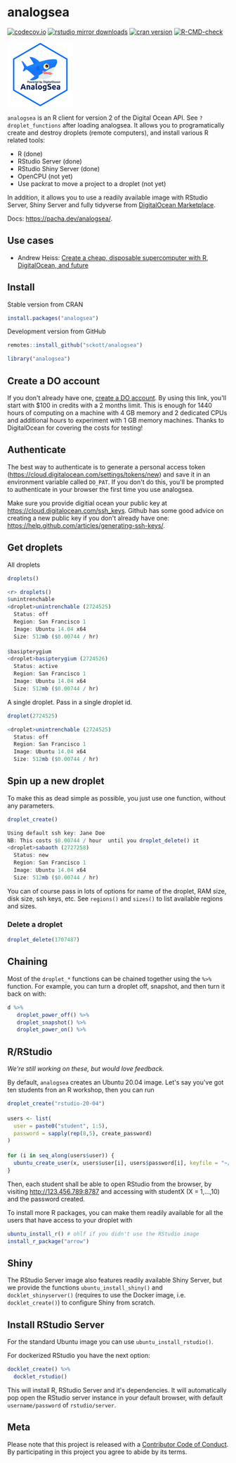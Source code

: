 analogsea
=========

[![codecov.io](https://codecov.io/github/pachamaltese/analogsea/coverage.svg?branch=master)](https://codecov.io/github/pachamaltese/analogsea?branch=master)
[![rstudio mirror downloads](https://cranlogs.r-pkg.org/badges/analogsea)](https://github.com/r-hub/cranlogs.app)
[![cran version](https://www.r-pkg.org/badges/version/analogsea)](https://cran.r-project.org/package=analogsea)
[![R-CMD-check](https://github.com/pachadotdev/analogsea/actions/workflows/R-CMD-check.yml/badge.svg)](https://github.com/pachadotdev/analogsea/actions/workflows/R-CMD-check.yml)

<img src="https://raw.githubusercontent.com/pachadotdev/analogsea/gh-pages/analogsea.svg" width=150 align="center" alt="sticker"/>

`analogsea` is an R client for version 2 of the Digital Ocean API.  See `?droplet_functions` after loading analogsea. It allows you to programatically create and destroy droplets (remote computers), and install various R related tools:

* R (done)
* RStudio Server (done)
* RStudio Shiny Server (done)
* OpenCPU (not yet)
* Use packrat to move a project to a droplet (not yet)

In addition, it allows you to use a readily available image with RStudio Server, Shiny Server and fully tidyverse from [DigitalOcean Marketplace](https://marketplace.digitalocean.com/apps/rstudio).

Docs: https://pacha.dev/analogsea/. 

## Use cases

- Andrew Heiss: [Create a cheap, disposable supercomputer with R, DigitalOcean, and future](https://www.andrewheiss.com/blog/2018/07/30/disposable-supercomputer-future/)

## Install

Stable version from CRAN

```r
install.packages("analogsea")
```

Development version from GitHub

```r
remotes::install_github("sckott/analogsea")
```

```r
library("analogsea")
```

## Create a DO account

If you don't already have one, [create a DO account](https://m.do.co/c/6119f0430dad). By using this link, you'll start with $100 in credits with a 2 months limit. This is enough for 1440 hours of computing on a machine with 4 GB memory and 2 dedicated CPUs and additional hours to experiment with 1 GB memory machines. Thanks to DigitalOcean for covering the costs for testing!

## Authenticate

The best way to authenticate is to generate a personal access token (https://cloud.digitalocean.com/settings/tokens/new) and save it in an environment variable called `DO_PAT`. If you don't do this, you'll be prompted to authenticate in your browser the first time you use analogsea.

Make sure you provide digitial ocean your public key at https://cloud.digitalocean.com/ssh_keys. Github has some good advice on creating a new public key if you don't already have one: https://help.github.com/articles/generating-ssh-keys/.

## Get droplets

All droplets

```r
droplets()
```

```r
<r> droplets()
$unintrenchable
<droplet>unintrenchable (2724525)
  Status: off
  Region: San Francisco 1
  Image: Ubuntu 14.04 x64
  Size: 512mb ($0.00744 / hr)

$basipterygium
<droplet>basipterygium (2724526)
  Status: active
  Region: San Francisco 1
  Image: Ubuntu 14.04 x64
  Size: 512mb ($0.00744 / hr)
```

A single droplet. Pass in a single droplet id.

```r
droplet(2724525)
```

```r
<droplet>unintrenchable (2724525)
  Status: off
  Region: San Francisco 1
  Image: Ubuntu 14.04 x64
  Size: 512mb ($0.00744 / hr)
```

## Spin up a new droplet

To make this as dead simple as possible, you just use one function, without any parameters.

```r
droplet_create()
```

```r
Using default ssh key: Jane Doe
NB: This costs $0.00744 / hour  until you droplet_delete() it
<droplet>sabaoth (2727258)
  Status: new
  Region: San Francisco 1
  Image: Ubuntu 14.04 x64
  Size: 512mb ($0.00744 / hr)
```

You can of course pass in lots of options for name of the droplet, RAM size, disk size, ssh keys, etc.  See `regions()` and `sizes()` to list available regions and sizes.

### Delete a droplet

```r
droplet_delete(1707487)
```

## Chaining

Most of the `droplet_*` functions can be chained together using the `%>%` function. For example, you can turn a droplet off, snapshot, and then turn it back on with:

```r
d %>%
   droplet_power_off() %>%
   droplet_snapshot() %>%
   droplet_power_on() %>%
```

## R/RStudio

*We're still working on these, but would love feedback.*

By default, `analogsea` creates an Ubuntu 20.04 image. Let's say you've got ten students fron an R workshop, then you can run

```r
droplet_create("rstudio-20-04")

users <- list(
  user = paste0("student", 1:5),
  password = sapply(rep(8,5), create_password)
)
  
for (i in seq_along(users$user)) {
  ubuntu_create_user(x, users$user[i], users$password[i], keyfile = "~/.ssh/id_rsa")
}
```

Then, each student shall be able to open RStudio from the browser, by visiting http://123.456.789:8787 and accessing with studentX (X = 1,...,10) and the password created.

To install more R packages, you can make them readily available for all the users that have access to your droplet with

```r
ubuntu_install_r() # ohlf if you didn't use the RStudio image
install_r_package("arrow")
```

## Shiny

The RStudio Server image also features readily available Shiny Server, but we provide the functions `ubuntu_install_shiny()` and `docklet_shinyserver()` (requires to use the Docker image, i.e. `docklet_create()`) to configure Shiny from scratch.

## Install RStudio Server

For the standard Ubuntu image you can use `ubuntu_install_rstudio()`.

For dockerized RStudio you have the next option:

```r
docklet_create() %>%
  docklet_rstudio()
```

This will install R, RStudio Server and it's dependencies. It will automatically pop open the RStudio server instance in your default browser, with default `username/password` of `rstudio/server`.


## Meta

Please note that this project is released with a [Contributor Code of Conduct](https://github.com/sckott/analogsea/blob/master/CODE_OF_CONDUCT.md). By participating in this project you agree to abide by its terms.
